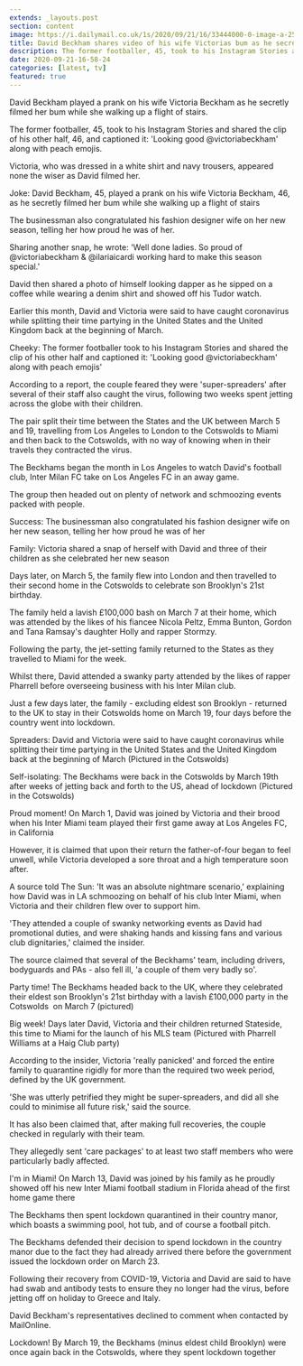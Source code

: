 ```yaml
---
extends: _layouts.post
section: content
image: https://i.dailymail.co.uk/1s/2020/09/21/16/33444000-0-image-a-256_1600702427371.jpg 
title: David Beckham shares video of his wife Victorias bum as he secretly films her 
description: The former footballer, 45, took to his Instagram Stories and shared the clip of his other half, 46, and captioned it Looking good @victoriabeckham along with peach emojis. 
date: 2020-09-21-16-58-24 
categories: [latest, tv] 
featured: true 
--- 
```

David Beckham played a prank on his wife Victoria Beckham as he secretly filmed her bum while she walking up a flight of stairs.

The former footballer, 45, took to his Instagram Stories and shared the clip of his other half, 46, and captioned it: 'Looking good @victoriabeckham' along with peach emojis.

Victoria, who was dressed in a white shirt and navy trousers, appeared none the wiser as David filmed her.

Joke: David Beckham, 45, played a prank on his wife Victoria Beckham, 46, as he secretly filmed her bum while she walking up a flight of stairs

The businessman also congratulated his fashion designer wife on her new season, telling her how proud he was of her.

Sharing another snap, he wrote: 'Well done ladies. So proud of @victoriabeckham & @ilariaicardi working hard to make this season special.'

David then shared a photo of himself looking dapper as he sipped on a coffee while wearing a denim shirt and showed off his Tudor watch. 

Earlier this month, David and Victoria were said to have caught coronavirus while splitting their time partying in the United States and the United Kingdom back at the beginning of March.

Cheeky: The former footballer took to his Instagram Stories and shared the clip of his other half and captioned it: 'Looking good @victoriabeckham' along with peach emojis'

According to a report, the couple feared they were 'super-spreaders' after several of their staff also caught the virus, following two weeks spent jetting across the globe with their children.

The pair split their time between the States and the UK between March 5 and 19, travelling from Los Angeles to London to the Cotswolds to Miami and then back to the Cotswolds, with no way of knowing when in their travels they contracted the virus.

The Beckhams began the month in Los Angeles to watch David's football club, Inter Milan FC take on Los Angeles FC in an away game.

The group then headed out on plenty of network and schmoozing events packed with people.

Success: The businessman also congratulated his fashion designer wife on her new season, telling her how proud he was of her 

Family: Victoria shared a snap of herself with David and three of their children as she celebrated her new season 

Days later, on March 5, the family flew into London and then travelled to their second home in the Cotswolds to celebrate son Brooklyn's 21st birthday.

The family held a lavish £100,000 bash on March 7 at their home, which was attended by the likes of his fiancee Nicola Peltz, Emma Bunton, Gordon and Tana Ramsay's daughter Holly and rapper Stormzy.

Following the party, the jet-setting family returned to the States as they travelled to Miami for the week.

Whilst there, David attended a swanky party attended by the likes of rapper Pharrell before overseeing business with his Inter Milan club.

Just a few days later, the family - excluding eldest son Brooklyn - returned to the UK to stay in their Cotswolds home on March 19, four days before the country went into lockdown.

Spreaders: David and Victoria were said to have caught coronavirus while splitting their time partying in the United States and the United Kingdom back at the beginning of March (Pictured in the Cotswolds)

Self-isolating: The Beckhams were back in the Cotswolds by March 19th after weeks of jetting back and forth to the US, ahead of lockdown (Pictured in the Cotswolds)

Proud moment! On March 1, David was joined by Victoria and their brood when his Inter Miami team played their first game away at Los Angeles FC, in California 

However, it is claimed that upon their return the father-of-four began to feel unwell, while Victoria developed a sore throat and a high temperature soon after.

A source told The Sun: 'It was an absolute nightmare scenario,' explaining how David was in LA schmoozing on behalf of his club Inter Miami, when Victoria and their children flew over to support him.

'They attended a couple of swanky networking events as David had promotional duties, and were shaking hands and kissing fans and various club dignitaries,' claimed the insider.

The source claimed that several of the Beckhams' team, including drivers, bodyguards and PAs - also fell ill, 'a couple of them very badly so'.

Party time! The Beckhams headed back to the UK, where they celebrated their eldest son Brooklyn's 21st birthday with a lavish £100,000 party in the Cotswolds  on March 7 (pictured)

Big week! Days later David, Victoria and their children returned Stateside, this time to Miami for the launch of his MLS team (Pictured with Pharrell Williams at a Haig Club party)

According to the insider, Victoria 'really panicked' and forced the entire family to quarantine rigidly for more than the required two week period, defined by the UK government.

'She was utterly petrified they might be super-spreaders, and did all she could to minimise all future risk,' said the source.   

It has also been claimed that, after making full recoveries, the couple checked in regularly with their team.

They allegedly sent 'care packages' to at least two staff members who were particularly badly affected.

I'm in Miami! On March 13, David was joined by his family as he proudly showed off his new Inter Miami football stadium in Florida ahead of the first home game there

The Beckhams then spent lockdown quarantined in their country manor, which boasts a swimming pool, hot tub, and of course a football pitch.

The Beckhams defended their decision to spend lockdown in the country manor due to the fact they had already arrived there before the government issued the lockdown order on March 23.

Following their recovery from COVID-19, Victoria and David are said to have had swab and antibody tests to ensure they no longer had the virus, before jetting off on holiday to Greece and Italy.

David Beckham's representatives declined to comment when contacted by MailOnline.

Lockdown! By March 19, the Beckhams (minus eldest child Brooklyn) were once again back in the Cotswolds, where they spent lockdown together 

